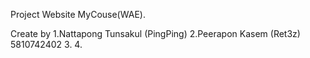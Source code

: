Project Website MyCouse(WAE).



Create by 
1.Nattapong Tunsakul (PingPing)
2.Peerapon Kasem (Ret3z) 5810742402
3.
4.
